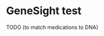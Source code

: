 [//]: # (
source: gpt-3 + jph editing
tags: genetics tests
)

# GeneSight test

TODO (to match medications to DNA)

